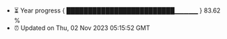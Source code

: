 - ⏳ Year progress { █████████████████████████▁▁▁▁▁ } 83.62 %
- ⏰ Updated on Thu, 02 Nov 2023 05:15:52 GMT

